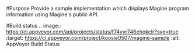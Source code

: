 #Purpose
Provide a sample implementation which displays Magine program information using  Magine's public API.

#Build status
.. image:: https://ci.appveyor.com/api/projects/status/f74yyr746ehqkclr?svg=true
   :target: https://ci.appveyor.com/project/koosie0507/magine-sample
   :alt: AppVeyor Build Status

